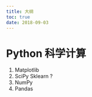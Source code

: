 ```yaml
---
title: 大纲
toc: true
date: 2018-09-03
---
```


# Python 科学计算

1. Matplotlib
2. SciPy   Sklearn ?
3. NumPy
4. Pandas
